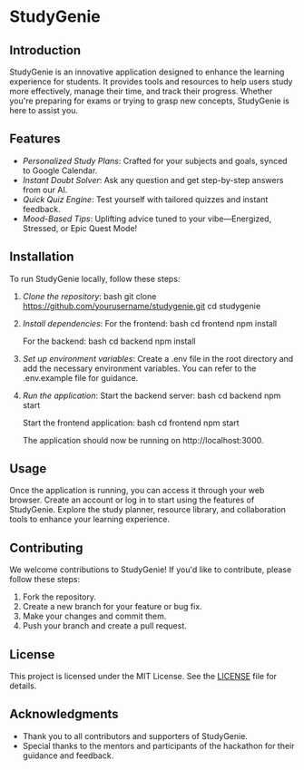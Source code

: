 # StudyGenie

## Introduction
StudyGenie is an innovative application designed to enhance the learning experience for students. It provides tools and resources to help users study more effectively, manage their time, and track their progress. Whether you're preparing for exams or trying to grasp new concepts, StudyGenie is here to assist you.

## Features
- *Personalized Study Plans*: Crafted for your subjects and goals, synced to Google Calendar.
- *Instant Doubt Solver*: Ask any question and get step-by-step answers from our AI.
- *Quick Quiz Engine*: Test yourself with tailored quizzes and instant feedback.
- *Mood-Based Tips*: Uplifting advice tuned to your vibe—Energized, Stressed, or Epic Quest Mode!

## Installation

To run StudyGenie locally, follow these steps:

1. *Clone the repository*:
   bash
   git clone https://github.com/yourusername/studygenie.git
   cd studygenie
   

2. *Install dependencies*:
   For the frontend:
   bash
   cd frontend
   npm install
   

   For the backend:
   bash
   cd backend
   npm install
   

3. *Set up environment variables*:
   Create a .env file in the root directory and add the necessary environment variables. You can refer to the .env.example file for guidance.

4. *Run the application*:
   Start the backend server:
   bash
   cd backend
   npm start
   

   Start the frontend application:
   bash
   cd frontend
   npm start
   

   The application should now be running on http://localhost:3000.

## Usage
Once the application is running, you can access it through your web browser. Create an account or log in to start using the features of StudyGenie. Explore the study planner, resource library, and collaboration tools to enhance your learning experience.

## Contributing
We welcome contributions to StudyGenie! If you'd like to contribute, please follow these steps:

1. Fork the repository.
2. Create a new branch for your feature or bug fix.
3. Make your changes and commit them.
4. Push your branch and create a pull request.

## License
This project is licensed under the MIT License. See the [LICENSE](LICENSE) file for details.

## Acknowledgments
- Thank you to all contributors and supporters of StudyGenie.
- Special thanks to the mentors and participants of the hackathon for their guidance and feedback.